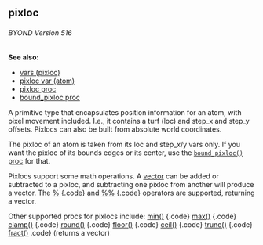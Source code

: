## pixloc 
###### BYOND Version 516
**See also:**
*   [vars (pixloc)](/ref/pixloc/var.md) 
*   [pixloc var (atom)](/ref/atom/var/pixloc.md) 
*   [pixloc proc](/ref/proc/pixloc.md) 
*   [bound_pixloc proc](/ref/proc/bound_pixloc.md) 


A primitive type that encapsulates position information for an
atom, with pixel movement included. I.e., it contains a turf (loc) and
step_x and step_y offsets. Pixlocs can also be built from absolute world
coordinates. 

The pixloc of an atom is taken from its loc and
step_x/y vars only. If you want the pixloc of its bounds edges or its
center, use the [`bound_pixloc()` proc](/ref/proc/bound_pixloc.md)  for that.


Pixlocs support some math operations. A [vector](/ref/vector.md)  can
be added or subtracted to a pixloc, and subtracting one pixloc from
another will produce a vector. The [%](/ref/operator/%.md) {.code} and
[%%](/ref/operator/%%.md) {.code} operators are supported, returning a vector.


Other supported procs for pixlocs include:
[min()](/ref/proc/min.md) {.code}
[max()](/ref/proc/max.md) {.code}
[clamp()](/ref/proc/clamp.md) {.code}
[round()](/ref/proc/round.md) {.code}
[floor()](/ref/proc/floor.md) {.code}
[ceil()](/ref/proc/ceil.md) {.code}
[trunc()](/ref/proc/trunc.md) {.code}
[fract()](/ref/proc/fract.md) .code} (returns a vector)